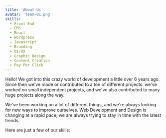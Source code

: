 ```yaml
---
title: 'About Us'
avatar: 'team-01.png'
skills:
  - Front End
  - CMS
  - React
  - Wordpress
  - Javascript
  - Branding
  - UI/UX
  - Graphic Design
  - Content Creation
  - Pay Per Click
---
```


Hello! We got into this crazy world of development a little over 6 years ago. Since then we've made or contributed to
a ton of different projects. we've worked on small independent projects, and we've also contributed to many huge projects along the way.

We've been working on a lot of different things, and we're always looking for new ways to improve ourselves. Web Development and Design is changing at a rapid pace, we are always trying to stay in time with the latest trends.

Here are just a few of our skills:
